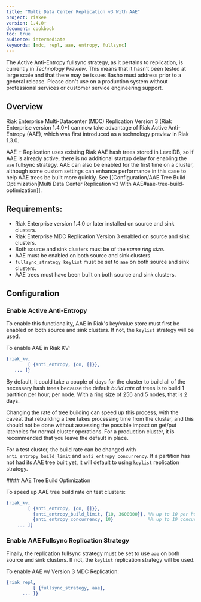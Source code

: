 ```yaml
---
title: "Multi Data Center Replication v3 With AAE"
project: riakee
version: 1.4.0+
document: cookbook
toc: true
audience: intermediate
keywords: [mdc, repl, aae, entropy, fullsync]
---
```


<div class="info">
The Active Anti-Entropy fullsync strategy, as it pertains to replication, is currently in <em>Technology Preview</em>. This means that it hasn't been tested at large scale and that there may be issues Basho must address prior to a general release. Please don't use on a production system without professional services or customer service engineering support.
</div>

## Overview

Riak Enterprise Multi-Datacenter (MDC) Replication Version 3 (Riak Enterprise version 1.4.0+) can now take advantage of Riak Active Anti-Entropy (AAE), which was first introduced as a technology preview in Riak 1.3.0. 

AAE + Replication uses existing Riak AAE hash trees stored in LevelDB, so if AAE is already active, there is no additional startup delay for enabling the `aae` fullsync strategy. AAE can also be enabled for the first time on a cluster, although some custom settings can enhance performance in this case to help AAE trees be built more quickly. See [[Configuration/AAE Tree Build Optimization|Multi Data Center Replication v3 With AAE#aae-tree-build-optimization]].

## Requirements:

* Riak Enterprise version 1.4.0 or later installed on source and sink clusters.
* Riak Enterprise MDC Replication Version 3 enabled on source and sink clusters.
* Both source and sink clusters must be of the *same ring size*.
* AAE must be enabled on both source and sink clusters.
* `fullsync_strategy keylist` must be set to `aae` on both source and sink clusters.
* AAE trees must have been built on both source and sink clusters.


## Configuration

### Enable Active Anti-Entropy
To enable this functionality, AAE in Riak's key/value store must first be enabled on both source and sink clusters. If not, the `keylist` strategy will be used.

To enable AAE in Riak KV:

```erlang
{riak_kv,
        [ {anti_entropy, {on, []}},
   ... ]}
```

By default, it could take a couple of days for the cluster to build all of the necessary hash trees because the default *build rate* of trees is to build 1 partition per hour, per node. With a ring size of 256 and 5 nodes, that is 2 days.

Changing the rate of tree building can speed up this process, with the caveat that rebuilding a tree takes processing time from the cluster, and this should not be done without assessing the possible impact on get/put latencies for normal cluster operations. For a production cluster, it is recommended that you leave the default in place.

For a test cluster, the build rate can be changed with `anti_entropy_build_limit` and `anti_entropy_concurrency`. If a partition has not had its AAE tree built yet, it will default to using `keylist` replication strategy.

<div id="aae-tree-build-optimization"></div>
#### AAE Tree Build Optimization

To speed up AAE tree build rate on test clusters:

```erlang
{riak_kv,
        [ {anti_entropy, {on, []}},
          {anti_entropy_build_limit, {10, 3600000}}, %% up to 10 per hour
          {anti_entropy_concurrency, 10}             %% up to 10 concurrent builds
    ... ]}
```

### Enable AAE Fullsync Replication Strategy

Finally, the replication fullsync strategy must be set to use `aae` on both source and sink clusters. If not, the `keylist` replication strategy will be used.

To enable AAE w/ Version 3 MDC Replication:

```erlang
{riak_repl,
          [ {fullsync_strategy, aae},
      ... ]}
```
